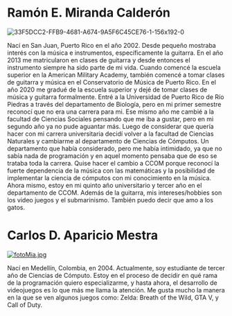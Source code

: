 # Ramón E. Miranda Calderón

![33F5DCC2-FFB9-4681-A674-9A5F6C45CE76-1-156x192-0](https://github.com/user-attachments/assets/45787362-1764-4b62-ba5f-aae57e2e7cb6)

 Nací en San Juan, Puerto Rico en el año 2002. Desde pequeño mostraba interés con la música e instrumentos, específicamente la guitarra. 
 En el año 2013 me matricularon en clases de guitarra y desde entonces el instrumento siempre ha sido parte de mi vida. 
 Cuando comencé la escuela superior en la American Military Academy, también comencé a tomar clases de guitarra y música en el Conservatorio de Música de Puerto Rico. 
 En el año 2020 me gradué de la escuela superior y dejé de tomar clases de música y guitarra formalmente.
	Entré a la Universidad de Puerto Rico de Río Piedras a través del departamento de Biología, pero en mi primer semestre reconocí que no era una carrera para mi.
 Ese mismo año me cambié a la facultad de Ciencias Sociales pensando que me iba a gustar, pero en mi segundo año ya no pude aguantar más. 
 Luego de considerar que quería hacer con mi carrera universitaria decidí volver a la facultad de Ciencias Naturales y cambiarme al departamento de Ciencias de Cómputos. 
 Un departamento que había considerado, pero me había intimidado, ya que no sabía nada de programación y en aquel momento pensaba que de eso se trataba toda la carrera. 
 Quise hacer el cambio a CCOM porque reconocí la fuerte dependencia de la música con las matemáticas y la posibilidad de implementar la ciencia de cómputos con mi conocimiento en la música. 
 Ahora mismo, estoy en mi quinto año universitario y tercer año en el departamento de CCOM. Además de la guitarra, mis intereses/hobbies son los video juegos y el submarinismo. 
 También puedo decir que amo a los gatos. 


# Carlos D. Aparicio Mestra 

[![fotoMia.jpg](https://i.postimg.cc/852V07bn/fotoMia.jpg)](https://postimg.cc/jw49Wdmz)
 
Nací en Medellín, Colombia, en 2004. Actualmente, soy estudiante de tercer año de Ciencias de Cómputo. Estoy en el proceso de decidir en qué rama de la programación quiero especializarme, y hasta ahora, el desarrollo de videojuegos es lo que más me llama la atención. Me gusta mucho la manera en la que se ven algunos juegos como: Zelda: Breath of the Wild, GTA V, y Call of Duty.

